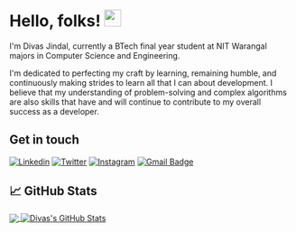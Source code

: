 

# Hello, folks! <img src="https://raw.githubusercontent.com/MartinHeinz/MartinHeinz/master/wave.gif" width="30px">

I'm Divas Jindal, currently a BTech final year student at NIT Warangal majors in Computer Science and Engineering. 

I'm dedicated to perfecting my craft by learning, remaining humble, and continuously making strides to learn all that I can about development. I believe that my understanding of problem-solving and complex algorithms are also skills that have and will continue to contribute to my overall success as a developer. 



## Get in touch
[![Linkedin](https://img.shields.io/badge/-divasjindal-blue?style=flat-square&logo=LinkedIn&logoColor=white&link=https://www.linkedin.com/in/divasjindal/)](https://www.linkedin.com/in/divasjindal/)
[![Twitter](https://img.shields.io/badge/-divasjindal-55acee?style=flat-square&logo=twitter&logoColor=white&link=ttps://twitter.com/divas_jindal/)](https://twitter.com/divas_jindal)
[![Instagram](https://img.shields.io/badge/-divasjindal-e4405f?style=flat-square&logo=instagram&logoColor=white&link=https://instagram.com/divas_jindal/)](https://www.instagram.com/divas_jindal/)
[![Gmail Badge](https://img.shields.io/badge/-divasjindal@gmail.com-c14438?style=flat&logo=Gmail&logoColor=white&link=mailto:divasjindal@gmail.com)](mailto:divasjindal@gmail.com)

## &#x1f4c8; GitHub Stats

<a href="https://github.com/divas-jindal/divas-jindal">
  <img align="center" src="https://github-readme-stats.vercel.app/api/top-langs/?username=divas-jindal&hide=java,html&title_color=ffffff&text_color=c9cacc&icon_color=2bbc8a&bg_color=1d1f21" />
</a>
<a href="https://github.com/divas-jindal/divas-jindal">
  <img align="center" src="https://github-readme-stats.vercel.app/api?username=divas-jindal&show_icons=true&line_height=27&count_private=true&title_color=ffffff&text_color=c9cacc&icon_color=2bbc8a&bg_color=1d1f21" alt="Divas's GitHub Stats" />
</a>



<!-- Resources -->
<!-- Icons: https://simpleicons.org/ -->
<!-- GitHub Stats: https://github.com/anuraghazra/github-readme-stats -->
<!-- Emojis: https://emojipedia.org/emoji/ -->
<!-- HTML Emojis: https://www.fileformat.info/index.htm -->
<!-- Shields: https://shields.io/ -->
